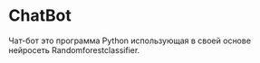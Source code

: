# ChatBot
Чат-бот это программа Python использующая в своей основе нейросеть Randomforestclassifier.
